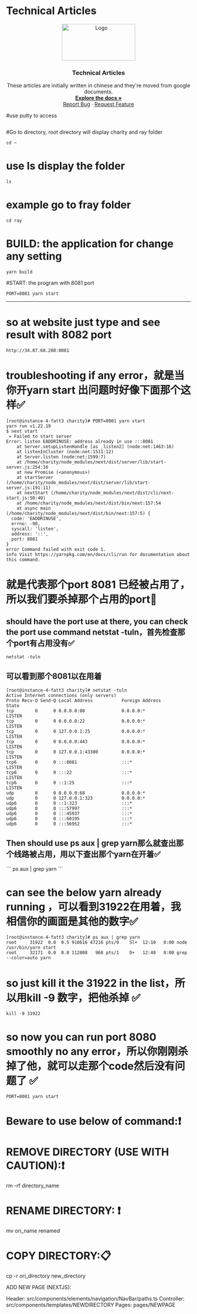 # Technical Articles
<p align="center">
  <a href="https://github.com/madxradicle/madxframework2.0">
    <img src="https://github.madxradicle.com/MR_logo.png" alt="Logo" width="200px" height="100px">
  </a>
  <h3 align="center">Technical Articles</h3>
  <p align="center">
   These articles are initially written in chinese and they're moved from google documents.
    <br />
    <a href="https://github.com/madxradicle/articles"><strong>Explore the docs »</strong></a>
    <br />
    <a href="https://github.com/madxradicle/articles/issues">Report Bug</a>
    ·
    <a href="https://github.com/madxradicle/articles/issues">Request Feature</a>
  </p>
</p>

#use putty to access
```
```
#Go to directory, root directory will display charity and ray folder

```
cd ~
```
# use ls display the folder
```
ls
```
# example go to fray folder

```
cd ray
```

# BUILD: the application for change any setting
```
yarn build
```

#START: the program with 8081 port

```
PORT=8081 yarn start
```

---------------------------------------------------------------------------------------
# so at website just type and see result with 8082 port
```
http://34.87.68.208:8081
```


# troubleshooting if any error，就是当你开yarn start 出问题时好像下面那个这样✅
```
[root@instance-4-fatt3 charity]# PORT=8081 yarn start
yarn run v1.22.19
$ next start
 ⨯ Failed to start server
Error: listen EADDRINUSE: address already in use :::8081
    at Server.setupListenHandle [as _listen2] (node:net:1463:16)
    at listenInCluster (node:net:1511:12)
    at Server.listen (node:net:1599:7)
    at /home/charity/node_modules/next/dist/server/lib/start-server.js:254:16
    at new Promise (<anonymous>)
    at startServer (/home/charity/node_modules/next/dist/server/lib/start-server.js:191:11)
    at nextStart (/home/charity/node_modules/next/dist/cli/next-start.js:50:40)
    at /home/charity/node_modules/next/dist/bin/next:157:54
    at async main (/home/charity/node_modules/next/dist/bin/next:157:5) {
  code: 'EADDRINUSE',
  errno: -98,
  syscall: 'listen',
  address: '::',
  port: 8081
}
error Command failed with exit code 1.
info Visit https://yarnpkg.com/en/docs/cli/run for documentation about this command.

```
# 就是代表那个port 8081 已经被占用了，所以我们要杀掉那个占用的port💪



<h2>should have the port use at there, you can check the port use command netstat -tuln，首先检查那个port有占用没有✅</h2>

```
netstat -tuln
```
<h2>可以看到那个8081以在用着</h2>

```
[root@instance-4-fatt3 charity]# netstat -tuln
Active Internet connections (only servers)
Proto Recv-Q Send-Q Local Address           Foreign Address         State      
tcp        0      0 0.0.0.0:80              0.0.0.0:*               LISTEN     
tcp        0      0 0.0.0.0:22              0.0.0.0:*               LISTEN     
tcp        0      0 127.0.0.1:25            0.0.0.0:*               LISTEN     
tcp        0      0 0.0.0.0:443             0.0.0.0:*               LISTEN     
tcp        0      0 127.0.0.1:43300         0.0.0.0:*               LISTEN     
tcp6       0      0 :::8081                 :::*                    LISTEN     
tcp6       0      0 :::22                   :::*                    LISTEN     
tcp6       0      0 ::1:25                  :::*                    LISTEN     
udp        0      0 0.0.0.0:68              0.0.0.0:*                          
udp        0      0 127.0.0.1:323           0.0.0.0:*                          
udp6       0      0 ::1:323                 :::*                               
udp6       0      0 :::57997                :::*                               
udp6       0      0 :::45937                :::*                               
udp6       0      0 :::60195                :::*                               
udp6       0      0 :::56952                :::*        
```

<h2>Then should use ps aux | grep yarn那么就查出那个线路被占用，用以下查出那个yarn在开着✅</h2>
```
ps aux | grep yarn
```

# can see the below yarn already running ，可以看到31922在用着，我相信你的画面是其他的数字✅
```
[root@instance-4-fatt3 charity]# ps aux | grep yarn
root     31922  0.0  0.5 918616 47216 pts/0    Sl+  12:10   0:00 node /usr/bin/yarn start
root     32171  0.0  0.0 112808   968 pts/1    D+   12:40   0:00 grep --color=auto yarn
```
# so just kill it the 31922 in the list，所以用kill -9 数字，把他杀掉 ✅

```
kill -9 31922
```

# so now you can run port 8080 smoothly no any error，所以你刚刚杀掉了他，就可以走那个code然后没有问题了 ✅
```
PORT=8081 yarn start
```



# Beware to use below of command:❗
# REMOVE DIRECTORY (USE WITH CAUTION):❗
rm -rf directory_name 

# RENAME DIRECTORY: ❗
mv ori_name renamed

# COPY DIRECTORY:📋 
cp -r ori_directory new_directory

ADD NEW PAGE (NEXTJS):

Header: src/components/elements/navigation/NavBar/paths.ts
Controller: src/components/templates/NEWDIRECTORY
Pages: pages/NEWPAGE
